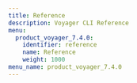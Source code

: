 ```yaml
---
title: Reference
description: Voyager CLI Reference
menu:
  product_voyager_7.4.0:
    identifier: reference
    name: Reference
    weight: 1000
menu_name: product_voyager_7.4.0
---
```


